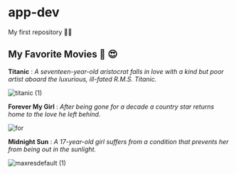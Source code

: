 # app-dev 
My first repository 🖤🖤
## My Favorite Movies 🎥 😍

**Titanic**  : *A seventeen-year-old aristocrat falls in love with a kind but poor artist aboard the luxurious, ill-fated R.M.S. Titanic.*

![titanic (1)](https://user-images.githubusercontent.com/103471862/206368874-a81af25d-cbfe-4a43-97df-3add986c05e1.jpg)


**Forever My Girl**
: *After being gone for a decade a country star returns home to the love he left behind.*

![for](https://user-images.githubusercontent.com/103471862/206372474-512b36f4-cf81-4372-8d9e-1043d65542d2.jpg)


**Midnight Sun** : *A 17-year-old girl suffers from a condition that prevents her from being out in the sunlight.*

![maxresdefault (1)](https://user-images.githubusercontent.com/103471862/206373887-01e7b938-bc87-45cb-b24a-650a296e418f.jpg)
